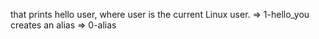 that prints hello user, where user is the current Linux user. => 1-hello_you
creates an alias => 0-alias
